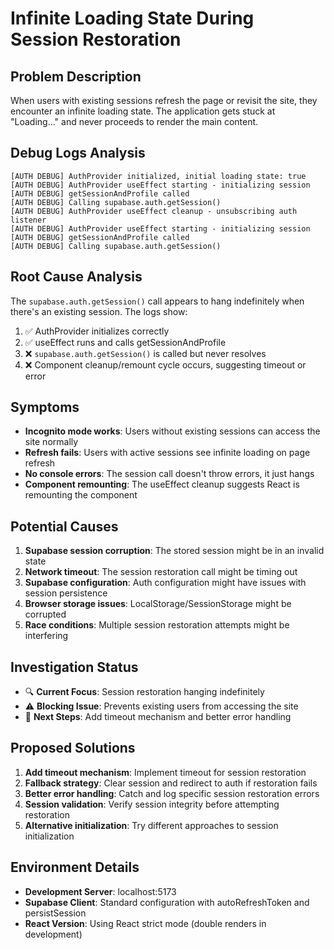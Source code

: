 # Infinite Loading State During Session Restoration

## Problem Description
When users with existing sessions refresh the page or revisit the site, they encounter an infinite loading state. The application gets stuck at "Loading..." and never proceeds to render the main content.

## Debug Logs Analysis
```
[AUTH DEBUG] AuthProvider initialized, initial loading state: true
[AUTH DEBUG] AuthProvider useEffect starting - initializing session
[AUTH DEBUG] getSessionAndProfile called
[AUTH DEBUG] Calling supabase.auth.getSession()
[AUTH DEBUG] AuthProvider useEffect cleanup - unsubscribing auth listener
[AUTH DEBUG] AuthProvider useEffect starting - initializing session
[AUTH DEBUG] getSessionAndProfile called
[AUTH DEBUG] Calling supabase.auth.getSession()
```

## Root Cause Analysis
The `supabase.auth.getSession()` call appears to hang indefinitely when there's an existing session. The logs show:

1. ✅ AuthProvider initializes correctly
2. ✅ useEffect runs and calls getSessionAndProfile
3. ❌ `supabase.auth.getSession()` is called but never resolves
4. ❌ Component cleanup/remount cycle occurs, suggesting timeout or error

## Symptoms
- **Incognito mode works**: Users without existing sessions can access the site normally
- **Refresh fails**: Users with active sessions see infinite loading on page refresh
- **No console errors**: The session call doesn't throw errors, it just hangs
- **Component remounting**: The useEffect cleanup suggests React is remounting the component

## Potential Causes
1. **Supabase session corruption**: The stored session might be in an invalid state
2. **Network timeout**: The session restoration call might be timing out
3. **Supabase configuration**: Auth configuration might have issues with session persistence
4. **Browser storage issues**: LocalStorage/SessionStorage might be corrupted
5. **Race conditions**: Multiple session restoration attempts might be interfering

## Investigation Status
- 🔍 **Current Focus**: Session restoration hanging indefinitely
- ⚠️ **Blocking Issue**: Prevents existing users from accessing the site
- 🔧 **Next Steps**: Add timeout mechanism and better error handling

## Proposed Solutions
1. **Add timeout mechanism**: Implement timeout for session restoration
2. **Fallback strategy**: Clear session and redirect to auth if restoration fails
3. **Better error handling**: Catch and log specific session restoration errors
4. **Session validation**: Verify session integrity before attempting restoration
5. **Alternative initialization**: Try different approaches to session initialization

## Environment Details
- **Development Server**: localhost:5173
- **Supabase Client**: Standard configuration with autoRefreshToken and persistSession
- **React Version**: Using React strict mode (double renders in development)